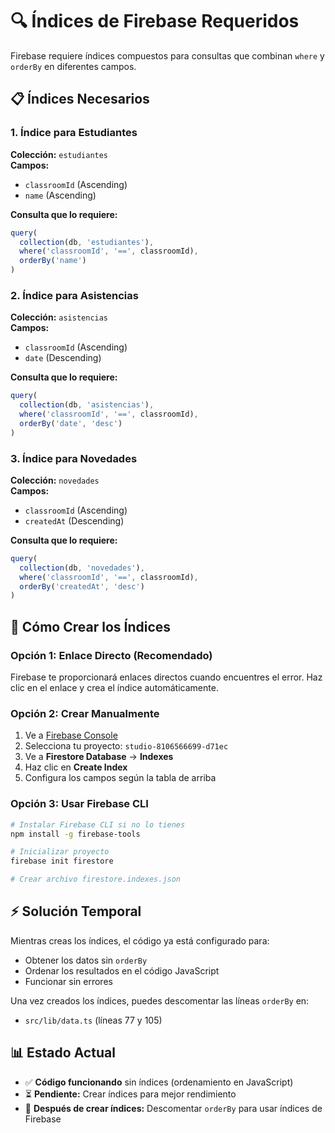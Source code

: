 # 🔍 Índices de Firebase Requeridos

Firebase requiere índices compuestos para consultas que combinan `where` y `orderBy` en diferentes campos.

## 📋 Índices Necesarios

### 1. Índice para Estudiantes
**Colección:** `estudiantes`  
**Campos:**
- `classroomId` (Ascending)
- `name` (Ascending)

**Consulta que lo requiere:**
```javascript
query(
  collection(db, 'estudiantes'),
  where('classroomId', '==', classroomId),
  orderBy('name')
)
```

### 2. Índice para Asistencias
**Colección:** `asistencias`  
**Campos:**
- `classroomId` (Ascending)
- `date` (Descending)

**Consulta que lo requiere:**
```javascript
query(
  collection(db, 'asistencias'),
  where('classroomId', '==', classroomId),
  orderBy('date', 'desc')
)
```

### 3. Índice para Novedades
**Colección:** `novedades`  
**Campos:**
- `classroomId` (Ascending)
- `createdAt` (Descending)

**Consulta que lo requiere:**
```javascript
query(
  collection(db, 'novedades'),
  where('classroomId', '==', classroomId),
  orderBy('createdAt', 'desc')
)
```

## 🚀 Cómo Crear los Índices

### Opción 1: Enlace Directo (Recomendado)
Firebase te proporcionará enlaces directos cuando encuentres el error. Haz clic en el enlace y crea el índice automáticamente.

### Opción 2: Crear Manualmente
1. Ve a [Firebase Console](https://console.firebase.google.com/)
2. Selecciona tu proyecto: `studio-8106566699-d71ec`
3. Ve a **Firestore Database** → **Indexes**
4. Haz clic en **Create Index**
5. Configura los campos según la tabla de arriba

### Opción 3: Usar Firebase CLI
```bash
# Instalar Firebase CLI si no lo tienes
npm install -g firebase-tools

# Inicializar proyecto
firebase init firestore

# Crear archivo firestore.indexes.json
```

## ⚡ Solución Temporal

Mientras creas los índices, el código ya está configurado para:
- Obtener los datos sin `orderBy`
- Ordenar los resultados en el código JavaScript
- Funcionar sin errores

Una vez creados los índices, puedes descomentar las líneas `orderBy` en:
- `src/lib/data.ts` (líneas 77 y 105)

## 📊 Estado Actual

- ✅ **Código funcionando** sin índices (ordenamiento en JavaScript)
- ⏳ **Pendiente:** Crear índices para mejor rendimiento
- 🔄 **Después de crear índices:** Descomentar `orderBy` para usar índices de Firebase

